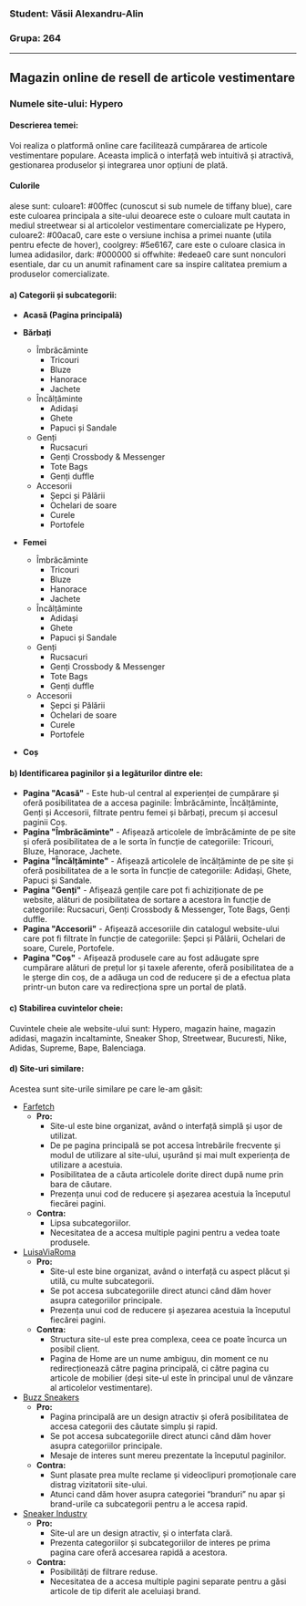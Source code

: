 ### Student: Văsii Alexandru-Alin

### Grupa: 264

---

## Magazin online de resell de articole vestimentare

### Numele site-ului: Hypero

#### Descrierea temei:

Voi realiza o platformă online care facilitează cumpărarea de articole vestimentare populare. Aceasta implică o interfață web intuitivă și atractivă, gestionarea produselor și integrarea unor opțiuni de plată.

#### Culorile

alese sunt: culoare1: #00ffec (cunoscut si sub numele de tiffany blue), care este culoarea principala a site-ului deoarece este o culoare mult cautata in mediul streetwear si al articolelor vestimentare comercializate pe Hypero, culoare2: #00aca0, care este o versiune inchisa a primei nuante (utila pentru efecte de hover), coolgrey: #5e6167, care este o culoare clasica in lumea adidasilor, dark: #000000 si offwhite: #edeae0 care sunt nonculori esentiale, dar cu un anumit rafinament care sa inspire calitatea premium a produselor comercializate.

#### a) Categorii și subcategorii:

- **Acasă (Pagina principală)**
- **Bărbați**

  - Îmbrăcăminte
    - Tricouri
    - Bluze
    - Hanorace
    - Jachete
  - Încălțăminte
    - Adidași
    - Ghete
    - Papuci și Sandale
  - Genți
    - Rucsacuri
    - Genți Crossbody & Messenger
    - Tote Bags
    - Genți duffle
  - Accesorii
    - Șepci și Pălării
    - Ochelari de soare
    - Curele
    - Portofele

- **Femei**

  - Îmbrăcăminte
    - Tricouri
    - Bluze
    - Hanorace
    - Jachete
  - Încălțăminte
    - Adidași
    - Ghete
    - Papuci și Sandale
  - Genți
    - Rucsacuri
    - Genți Crossbody & Messenger
    - Tote Bags
    - Genți duffle
  - Accesorii
    - Șepci și Pălării
    - Ochelari de soare
    - Curele
    - Portofele

- **Coș**

#### b) Identificarea paginilor și a legăturilor dintre ele:

- **Pagina "Acasă"** - Este hub-ul central al experienței de cumpărare și oferă posibilitatea de a accesa paginile: Îmbrăcăminte, Încălțăminte, Genți și Accesorii, filtrate pentru femei și bărbați, precum și accesul paginii Coș.
- **Pagina "Îmbrăcăminte"** - Afișează articolele de îmbrăcăminte de pe site și oferă posibilitatea de a le sorta în funcție de categoriile: Tricouri, Bluze, Hanorace, Jachete.
- **Pagina "Încălțăminte"** - Afișează articolele de încălțăminte de pe site și oferă posibilitatea de a le sorta în funcție de categoriile: Adidași, Ghete, Papuci și Sandale.
- **Pagina "Genți"** - Afișează gențile care pot fi achiziționate de pe website, alături de posibilitatea de sortare a acestora în funcție de categoriile: Rucsacuri, Genți Crossbody & Messenger, Tote Bags, Genți duffle.
- **Pagina "Accesorii"** - Afișează accesoriile din catalogul website-ului care pot fi filtrate în funcție de categoriile: Șepci și Pălării, Ochelari de soare, Curele, Portofele.
- **Pagina "Coș"** - Afișează produsele care au fost adăugate spre cumpărare alături de prețul lor și taxele aferente, oferă posibilitatea de a le șterge din coș, de a adăuga un cod de reducere și de a efectua plata printr-un buton care va redirecționa spre un portal de plată.

#### c) Stabilirea cuvintelor cheie:

Cuvintele cheie ale website-ului sunt: Hypero, magazin haine, magazin adidasi, magazin incaltaminte, Sneaker Shop, Streetwear, Bucuresti, Nike, Adidas, Supreme, Bape, Balenciaga.

#### d) Site-uri similare:

Acestea sunt site-urile similare pe care le-am găsit:

- [Farfetch](https://www.farfetch.com/ro/)
  - **Pro:**
    - Site-ul este bine organizat, având o interfață simplă și ușor de utilizat.
    - De pe pagina principală se pot accesa întrebările frecvente și modul de utilizare al site-ului, ușurând și mai mult experiența de utilizare a acestuia.
    - Posibilitatea de a căuta articolele dorite direct după nume prin bara de căutare.
    - Prezența unui cod de reducere și așezarea acestuia la începutul fiecărei pagini.
  - **Contra:**
    - Lipsa subcategoriilor.
    - Necesitatea de a accesa multiple pagini pentru a vedea toate produsele.
- [LuisaViaRoma](https://www.luisaviaroma.com/en-ro/)
  - **Pro:**
    - Site-ul este bine organizat, având o interfață cu aspect plăcut și utilă, cu multe subcategorii.
    - Se pot accesa subcategoriile direct atunci când dăm hover asupra categoriilor principale.
    - Prezența unui cod de reducere și așezarea acestuia la începutul fiecărei pagini.
  - **Contra:**
    - Structura site-ul este prea complexa, ceea ce poate încurca un posibil client.
    - Pagina de Home are un nume ambiguu, din moment ce nu redirecționează către pagina principală, ci către pagina cu articole de mobilier (deși site-ul este în principal unul de vânzare al articolelor vestimentare).
- [Buzz Sneakers](https://www.buzzsneakers.ro/)
  - **Pro:**
    - Pagina principală are un design atractiv și oferă posibilitatea de accesa categorii des căutate simplu și rapid.
    - Se pot accesa subcategoriile direct atunci când dăm hover asupra categoriilor principale.
    - Mesaje de interes sunt mereu prezentate la începutul paginilor.
  - **Contra:**
    - Sunt plasate prea multe reclame și videoclipuri promoționale care distrag vizitatorii site-ului.
    - Atunci cand dăm hover asupra categoriei “branduri” nu apar și brand-urile ca subcategorii pentru a le accesa rapid.
- [Sneaker Industry](https://sneakerindustry.ro/ro/)
  - **Pro:**
    - Site-ul are un design atractiv, și o interfata clară.
    - Prezenta categoriilor și subcategoriilor de interes pe prima pagina care oferă accesarea rapidă a acestora.
  - **Contra:**
    - Posibilități de filtrare reduse.
    - Necesitatea de a accesa multiple pagini separate pentru a găsi articole de tip diferit ale aceluiași brand.
